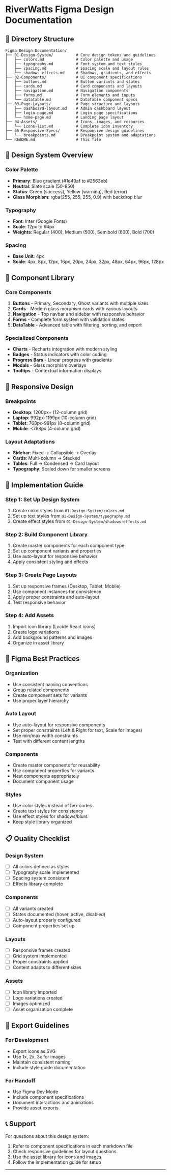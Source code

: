 # RiverWatts Figma Design Documentation

## 📁 Directory Structure

```
Figma Design Documentation/
├── 01-Design-System/          # Core design tokens and guidelines
│   ├── colors.md              # Color palette and usage
│   ├── typography.md          # Font system and text styles
│   ├── spacing.md             # Spacing scale and layout rules
│   └── shadows-effects.md     # Shadows, gradients, and effects
├── 02-Components/             # UI component specifications
│   ├── buttons.md             # Button variants and states
│   ├── cards.md               # Card components and layouts
│   ├── navigation.md          # Navigation components
│   ├── forms.md               # Form elements and inputs
│   └── datatable.md           # DataTable component specs
├── 03-Page-Layouts/           # Page structure and layouts
│   ├── dashboard-layout.md    # Admin dashboard layout
│   ├── login-page.md          # Login page specifications
│   └── home-page.md           # Landing page layout
├── 04-Assets/                 # Icons, images, and resources
│   └── icons-list.md          # Complete icon inventory
├── 05-Responsive-Specs/       # Responsive design guidelines
│   └── breakpoints.md         # Breakpoint system and adaptations
└── README.md                  # This file
```

## 🎨 Design System Overview

### Color Palette
- **Primary**: Blue gradient (#1e40af to #2563eb)
- **Neutral**: Slate scale (50-950)
- **Status**: Green (success), Yellow (warning), Red (error)
- **Glass Morphism**: rgba(255, 255, 255, 0.9) with backdrop blur

### Typography
- **Font**: Inter (Google Fonts)
- **Scale**: 12px to 64px
- **Weights**: Regular (400), Medium (500), Semibold (600), Bold (700)

### Spacing
- **Base Unit**: 4px
- **Scale**: 4px, 8px, 12px, 16px, 20px, 24px, 32px, 48px, 64px, 96px, 128px

## 🧩 Component Library

### Core Components
1. **Buttons** - Primary, Secondary, Ghost variants with multiple sizes
2. **Cards** - Modern glass morphism cards with various layouts
3. **Navigation** - Top navbar and sidebar with responsive behavior
4. **Forms** - Complete form system with validation states
5. **DataTable** - Advanced table with filtering, sorting, and export

### Specialized Components
- **Charts** - Recharts integration with modern styling
- **Badges** - Status indicators with color coding
- **Progress Bars** - Linear progress with gradients
- **Modals** - Glass morphism overlays
- **Tooltips** - Contextual information displays

## 📱 Responsive Design

### Breakpoints
- **Desktop**: 1200px+ (12-column grid)
- **Laptop**: 992px-1199px (10-column grid)
- **Tablet**: 768px-991px (8-column grid)
- **Mobile**: <768px (4-column grid)

### Layout Adaptations
- **Sidebar**: Fixed → Collapsible → Overlay
- **Cards**: Multi-column → Stacked
- **Tables**: Full → Condensed → Card layout
- **Typography**: Scaled down for smaller screens

## 🎯 Implementation Guide

### Step 1: Set Up Design System
1. Create color styles from `01-Design-System/colors.md`
2. Set up text styles from `01-Design-System/typography.md`
3. Create effect styles from `01-Design-System/shadows-effects.md`

### Step 2: Build Component Library
1. Create master components for each component type
2. Set up component variants and properties
3. Use auto-layout for responsive behavior
4. Apply consistent styling and effects

### Step 3: Create Page Layouts
1. Set up responsive frames (Desktop, Tablet, Mobile)
2. Use component instances for consistency
3. Apply proper constraints and auto-layout
4. Test responsive behavior

### Step 4: Add Assets
1. Import icon library (Lucide React icons)
2. Create logo variations
3. Add background patterns and images
4. Organize in asset library

## 🔧 Figma Best Practices

### Organization
- Use consistent naming conventions
- Group related components
- Create component sets for variants
- Use proper layer hierarchy

### Auto Layout
- Use auto-layout for responsive components
- Set proper constraints (Left & Right for text, Scale for images)
- Use min/max width constraints
- Test with different content lengths

### Components
- Create master components for reusability
- Use component properties for variants
- Nest components appropriately
- Document component usage

### Styles
- Use color styles instead of hex codes
- Create text styles for consistency
- Use effect styles for shadows/blurs
- Keep style library organized

## 📋 Quality Checklist

### Design System
- [ ] All colors defined as styles
- [ ] Typography scale implemented
- [ ] Spacing system consistent
- [ ] Effects library complete

### Components
- [ ] All variants created
- [ ] States documented (hover, active, disabled)
- [ ] Auto-layout properly configured
- [ ] Component properties set up

### Layouts
- [ ] Responsive frames created
- [ ] Grid system implemented
- [ ] Proper constraints applied
- [ ] Content adapts to different sizes

### Assets
- [ ] Icon library imported
- [ ] Logo variations created
- [ ] Images optimized
- [ ] Asset organization complete

## 🚀 Export Guidelines

### For Development
- Export icons as SVG
- Use 1x, 2x, 3x for images
- Maintain consistent naming
- Include style guide documentation

### For Handoff
- Use Figma Dev Mode
- Include component specifications
- Document interactions and animations
- Provide asset exports

## 📞 Support

For questions about this design system:
1. Refer to component specifications in each markdown file
2. Check responsive guidelines for layout questions
3. Use the asset library for icons and images
4. Follow the implementation guide for setup

---
